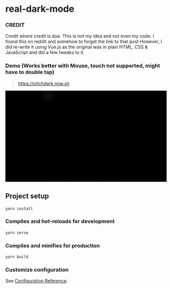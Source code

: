 # real-dark-mode

### CREDIT
Credit where credit is due. This is not my idea and not even my code. I found this on reddit and somehow to forget the link to that post
However, I did re-write it using Vue.js as the original was in plain HTML, CSS & JavaScript and did a few tweaks to it.

### Demo (Works better with Mouse, touch not supported, might have to double tap)
> https://pitchdark.now.sh

![](src/demo/dark.gif)

## Project setup
```
yarn install
```

### Compiles and hot-reloads for development
```
yarn serve
```

### Compiles and minifies for production
```
yarn build
```

### Customize configuration
See [Configuration Reference](https://cli.vuejs.org/config/).
